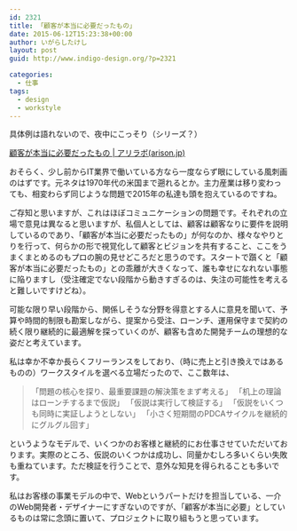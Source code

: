 ```yaml
---
id: 2321
title: 「顧客が本当に必要だったもの」
date: 2015-06-12T15:23:38+00:00
author: いがらしたけし
layout: post
guid: http://www.indigo-design.org/?p=2321

categories:
  - 仕事
tags:
  - design
  - workstyle
---
```

具体例は語れないので、夜中にこっそり（シリーズ？）

[顧客が本当に必要だったもの | アリラボ(arison.jp)](http://arison.jp/arilabo/arilabo.php?labo=17)

おそらく、少し前からIT業界で働いている方なら一度ならず眼にしている風刺画のはずです。元ネタは1970年代の米国まで遡れるとか。主力産業は移り変わっても、相変わらず同じような問題で2015年の私達も頭を抱えているのですね。

ご存知と思いますが、これはほぼコミュニケーションの問題です。それぞれの立場で意見は異なると思いますが、私個人としては、顧客は顧客なりに要件を説明しているのであり、「顧客が本当に必要だったもの」が何なのか、様々なやりとりを行って、何らかの形で視覚化して顧客とビジョンを共有すること、ここをうまくまとめるのもプロの腕の見せどころだと思うのです。スタートで躓くと「顧客が本当に必要だったもの」との乖離が大きくなって、誰も幸せになれない事態に陥りますし（受注確定でない段階から動きすぎるのは、失注の可能性を考えると難しいですけどね）。

可能な限り早い段階から、関係しそうな分野を得意とする人に意見を聞いて、予算や時間的制限も勘案しながら、提案から受注、ローンチ、運用保守まで契約の続く限り継続的に最適解を探っていくのが、顧客も含めた開発チームの理想的な姿だと考えています。

私は幸か不幸か長らくフリーランスをしており、（時に売上と引き換えではあるものの）ワークスタイルを選べる立場だったので、ここ数年は、

> 「問題の核心を探り、最重要課題の解決策をまず考える」
> 「机上の理論はローンチするまで仮説」
> 「仮説は実行して検証する」
> 「仮説をいくつも同時に実証しようとしない」
> 「小さく短期間のPDCAサイクルを継続的にグルグル回す」 

というようなモデルで、いくつかのお客様と継続的にお仕事させていただいております。実際のところ、仮説のいくつかは成功し、同量かむしろ多いくらい失敗も重ねています。ただ検証を行うことで、意外な知見を得られることも多いです。

私はお客様の事業モデルの中で、Webというパートだけを担当している、一介のWeb開発者・デザイナーにすぎないのですが、「顧客が本当に必要」としているものは常に念頭に置いて、プロジェクトに取り組もうと思っています。
